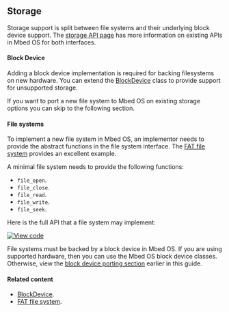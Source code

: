 <h2 id="contributing-storage">Storage</h2>

Storage support is split between file systems and their underlying block device support. The [storage API page](/docs/development/reference/storage.html) has more information on existing APIs in Mbed OS for both interfaces.

#### Block Device

Adding a block device implementation is required for backing filesystems on new hardware. You can extend the [BlockDevice](https://os.mbed.com/docs/v5.6/mbed-os-api-doxy/class_heap_block_device.html) class to provide support for unsupported storage. 

If you want to port a new file system to Mbed OS on existing storage options you can skip to the following section.

#### File systems

To implement a new file system in Mbed OS, an implementor needs to provide the abstract functions in the file system interface. The [FAT file system](https://os.mbed.com/docs/v5.6/mbed-os-api-doxy/class_f_a_t_file_system.html) provides an excellent example.

A minimal file system needs to provide the following functions:

- `file_open`.
- `file_close`.
- `file_read`.
- `file_write`.
- `file_seek`.

Here is the full API that a file system may implement:

[![View code](https://www.mbed.com/embed/?type=library)](http://os-doc-builder.test.mbed.com/docs/development/mbed-os-api-doxy/classmbed_1_1_file_system.html)

File systems must be backed by a block device in Mbed OS. If you are using supported hardware, then you can use the Mbed OS block device classes. Otherwise, view the [block device porting section](#block-device) earlier in this guide.

#### Related content

- [BlockDevice](https://os.mbed.com/docs/v5.6/mbed-os-api-doxy/class_heap_block_device.html).
- [FAT file system](https://os.mbed.com/docs/v5.6/mbed-os-api-doxy/class_f_a_t_file_system.html).
